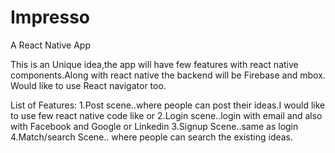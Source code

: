 # Impresso
A React Native App


This is an Unique idea,the app will have few features with react native components.Along with react native the backend will be Firebase and mbox.
Would like to use React navigator too.

List of Features:
1.Post scene..where people can post their ideas.I would like to use few react native code like <ImagePicker> or <TouchableOpacity>
2.Login scene..login with email and also with Facebook and Google or Linkedin
3.Signup Scene..same as login
4.Match/search Scene.. where people can search the existing ideas.
